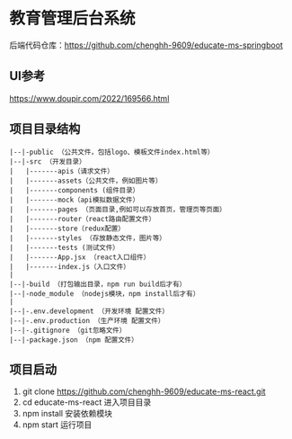 # 教育管理后台系统
后端代码仓库：https://github.com/chenghh-9609/educate-ms-springboot
## UI参考
https://www.doupir.com/2022/169566.html

## 项目目录结构
```
|--|-public （公共文件，包括logo、模板文件index.html等）
|--|-src （开发目录）
|   |-------apis（请求文件）
|   |-------assets（公共文件，例如图片等）
|   |-------components (组件目录）
|   |-------mock（api模拟数据文件）
|   |-------pages （页面目录,例如可以存放首页，管理页等页面）
|   |-------router（react路由配置文件）
|   |-------store（redux配置）
|   |-------styles （存放静态文件，图片等）
|   |-------tests (测试文件）
|   |-------App.jsx （react入口组件）
|   |-------index.js（入口文件）
|
|--|-build （打包输出目录，npm run build后才有）
|--|-node_module （nodejs模块，npm install后才有）
|
|--|-.env.development （开发环境 配置文件）
|--|-.env.production （生产环境 配置文件）
|--|-.gitignore （git忽略文件）
|--|-package.json （npm 配置文件）
```
## 项目启动

1. git clone https://github.com/chenghh-9609/educate-ms-react.git
2. cd educate-ms-react 进入项目目录
3. npm install  安装依赖模块
4. npm start 运行项目